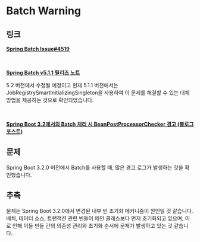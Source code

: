 # Batch Warning

## 링크

<a href="https://github.com/spring-projects/spring-batch/issues/4519" target="_blank"><strong>Spring Batch Issue#4519</strong></a>

<br>

<a href="https://github.com/spring-projects/spring-batch/releases/tag/v5.1.1" target="_blank"><strong>Spring Batch v5.1.1 릴리즈 노트</strong></a>

5.2 버전에서 수정될 예정이고 현재 5.1.1 버전에서는 JobRegistrySmartInitializingSingleton을 사용하여 이 문제를 해결할 수 있는 대체 방법을 제공하는 것으로 확인되었습니다.

<br>

<a href="https://woosungkim0123.github.io/2023_12_17_boot3_2_batch_warn/" target="_blank"><strong>Spring Boot 3.2에서의 Batch 처리 시 BeanPostProcessorChecker 경고 (블로그 포스트)</strong></a>

## 문제

Spring Boot 3.2.0 버전에서 Batch를 사용할 때, 많은 경고 로그가 발생하는 것을 확인했습니다.

## 추측

문제는 Spring Boot 3.2.0에서 변경된 내부 빈 초기화 메커니즘이 원인일 것 같습니다. 배치, 데이터 소스, 트랜잭션 관련 빈들이 메인 클래스보다 먼저 초기화되고 있으며, 이로 인해 이들 빈들 간의 의존성 관리와 초기화 순서에 문제가 발생하고 있는 것 같습니다.
